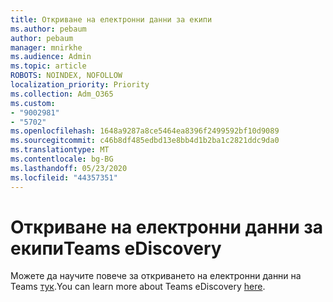 ```yaml
---
title: Откриване на електронни данни за екипи
ms.author: pebaum
author: pebaum
manager: mnirkhe
ms.audience: Admin
ms.topic: article
ROBOTS: NOINDEX, NOFOLLOW
localization_priority: Priority
ms.collection: Adm_O365
ms.custom:
- "9002981"
- "5702"
ms.openlocfilehash: 1648a9287a8ce5464ea8396f2499592bf10d9089
ms.sourcegitcommit: c46b8df485edbd13e8bb4d1b2ba1c2821ddc9da0
ms.translationtype: MT
ms.contentlocale: bg-BG
ms.lasthandoff: 05/23/2020
ms.locfileid: "44357351"
---
```

# <a name="teams-ediscovery"></a><span data-ttu-id="0a896-102">Откриване на електронни данни за екипи</span><span class="sxs-lookup"><span data-stu-id="0a896-102">Teams eDiscovery</span></span>

<span data-ttu-id="0a896-103">Можете да научите повече за откриването на електронни данни на Teams [тук](https://docs.microsoft.com/microsoftteams/ediscovery-investigation).</span><span class="sxs-lookup"><span data-stu-id="0a896-103">You can learn more about Teams eDiscovery [here](https://docs.microsoft.com/microsoftteams/ediscovery-investigation).</span></span>

